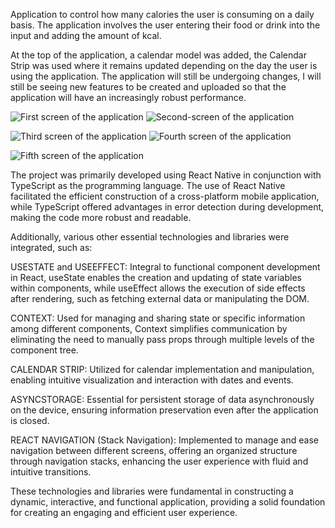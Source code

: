 Application to control how many calories the user is consuming on a daily basis.
The application involves the user entering their food or drink into the input and adding the amount of kcal.

At the top of the application, a calendar model was added, the Calendar Strip was used where it remains updated depending on the day the user is using the application.
The application will still be undergoing changes, I will still be seeing new features to be created and uploaded so that the application will have an increasingly robust performance.

![First screen of the application](https://github.com/TecoAdamo/fitness-life/assets/133070554/58e168fb-d4cf-45c9-ab26-af322c58e02c) ![Second-screen of the application](https://github.com/TecoAdamo/fitness-life/assets/133070554/a94e82fe-3747-46f4-8334-f73eb56992a0)

![Third screen of the application](https://github.com/TecoAdamo/fitness-life/assets/133070554/baaaed4b-2413-4a7e-a331-befd3b5cc279) ![Fourth screen of the application](https://github.com/TecoAdamo/fitness-life/assets/133070554/004c253c-1925-4aea-ad01-d9300eb2d851)

![Fifth screen of the application](https://github.com/TecoAdamo/fitness-life/assets/133070554/e2c77a3b-cd92-4c2d-9de1-704b4a792d05)

The project was primarily developed using React Native in conjunction with TypeScript as the programming language. The use of React Native facilitated the efficient construction of a cross-platform mobile application, while TypeScript offered advantages in error detection during development, making the code more robust and readable.

Additionally, various other essential technologies and libraries were integrated, such as:

USESTATE and USEEFFECT: Integral to functional component development in React, useState enables the creation and updating of state variables within components, while useEffect allows the execution of side effects after rendering, such as fetching external data or manipulating the DOM.

CONTEXT: Used for managing and sharing state or specific information among different components, Context simplifies communication by eliminating the need to manually pass props through multiple levels of the component tree.

CALENDAR STRIP: Utilized for calendar implementation and manipulation, enabling intuitive visualization and interaction with dates and events.

ASYNCSTORAGE: Essential for persistent storage of data asynchronously on the device, ensuring information preservation even after the application is closed.

REACT NAVIGATION (Stack Navigation): Implemented to manage and ease navigation between different screens, offering an organized structure through navigation stacks, enhancing the user experience with fluid and intuitive transitions.

These technologies and libraries were fundamental in constructing a dynamic, interactive, and functional application, providing a solid foundation for creating an engaging and efficient user experience.
